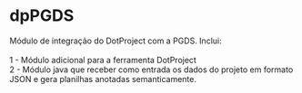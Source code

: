 # dpPGDS
Módulo de integração do DotProject com a PGDS. Inclui:<br><br>
1 - Módulo adicional para a ferramenta DotProject<br>
2 - Módulo java que receber como entrada os dados do projeto em formato JSON e gera planilhas anotadas semanticamente.
